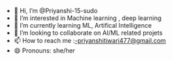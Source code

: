- 👋 Hi, I’m @Priyanshi-15-sudo
- 👀 I’m interested in Machine learning , deep learning
- 🌱 I’m currently learning ML, Artifical Intelligence
- 💞️ I’m looking to collaborate on AI/ML related projets
- 📫 How to reach me :-priyanshitiwari477@gmail.com
- 😄 Pronouns: she/her
  

<!---
Priyanshi-15-sudo/Priyanshi-15-sudo is a ✨ special ✨ repository because its `README.md` (this file) appears on your GitHub profile.
You can click the Preview link to take a look at your changes.
--->
